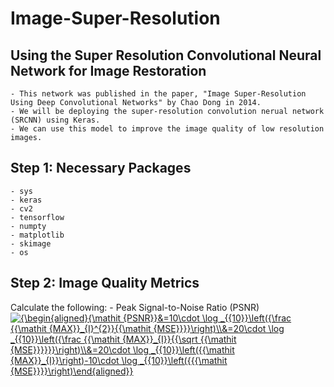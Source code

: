 # Image-Super-Resolution

## Using the Super Resolution Convolutional Neural Network for Image Restoration
    - This network was published in the paper, "Image Super-Resolution Using Deep Convolutional Networks" by Chao Dong in 2014.
    - We will be deploying the super-resolution convolution nerual network (SRCNN) using Keras.
    - We can use this model to improve the image quality of low resolution images. 
    
## Step 1: Necessary Packages
    - sys
    - keras
    - cv2
    - tensorflow
    - numpty
    - matplotlib
    - skimage
    - os
    
## Step 2: Image Quality Metrics
Calculate the following:
    - Peak Signal-to-Noise Ratio (PSNR)
    <a href="https://www.codecogs.com/eqnedit.php?latex={\begin{aligned}{\mathit&space;{PSNR}}&=10\cdot&space;\log&space;_{{10}}\left({\frac&space;{{\mathit&space;{MAX}}_{I}^{2}}{{\mathit&space;{MSE}}}}\right)\\&=20\cdot&space;\log&space;_{{10}}\left({\frac&space;{{\mathit&space;{MAX}}_{I}}{{\sqrt&space;{{\mathit&space;{MSE}}}}}}\right)\\&=20\cdot&space;\log&space;_{{10}}\left({{\mathit&space;{MAX}}_{I}}\right)-10\cdot&space;\log&space;_{{10}}\left({{{\mathit&space;{MSE}}}}\right)\end{aligned}}" target="_blank"><img src="https://latex.codecogs.com/gif.latex?{\begin{aligned}{\mathit&space;{PSNR}}&=10\cdot&space;\log&space;_{{10}}\left({\frac&space;{{\mathit&space;{MAX}}_{I}^{2}}{{\mathit&space;{MSE}}}}\right)\\&=20\cdot&space;\log&space;_{{10}}\left({\frac&space;{{\mathit&space;{MAX}}_{I}}{{\sqrt&space;{{\mathit&space;{MSE}}}}}}\right)\\&=20\cdot&space;\log&space;_{{10}}\left({{\mathit&space;{MAX}}_{I}}\right)-10\cdot&space;\log&space;_{{10}}\left({{{\mathit&space;{MSE}}}}\right)\end{aligned}}" title="{\begin{aligned}{\mathit {PSNR}}&=10\cdot \log _{{10}}\left({\frac {{\mathit {MAX}}_{I}^{2}}{{\mathit {MSE}}}}\right)\\&=20\cdot \log _{{10}}\left({\frac {{\mathit {MAX}}_{I}}{{\sqrt {{\mathit {MSE}}}}}}\right)\\&=20\cdot \log _{{10}}\left({{\mathit {MAX}}_{I}}\right)-10\cdot \log _{{10}}\left({{{\mathit {MSE}}}}\right)\end{aligned}}" /></a>
